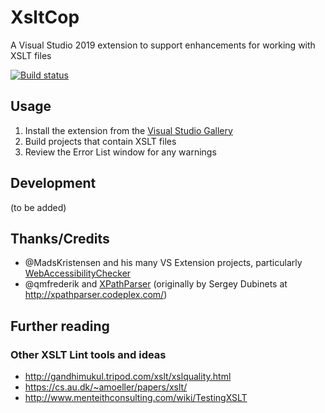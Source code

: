 # XsltCop

A Visual Studio 2019 extension to support enhancements for working with XSLT files

[![Build status](https://ci.appveyor.com/api/projects/status/3odnsroijv0k813i?svg=true)](https://ci.appveyor.com/project/DavidGardiner/xsltcop)

## Usage

1. Install the extension from the [Visual Studio Gallery](https://visualstudiogallery.msdn.microsoft.com/32c1a16a-a0e4-444f-b00e-0877ed1cdef5)
2. Build projects that contain XSLT files
3. Review the Error List window for any warnings

## Development

(to be added)

## Thanks/Credits

* @MadsKristensen and his many VS Extension projects, particularly [WebAccessibilityChecker](https://github.com/madskristensen/WebAccessibilityChecker)
* @qmfrederik and [XPathParser](https://github.com/quamotion/XPathParser) (originally by Sergey Dubinets at http://xpathparser.codeplex.com/)

## Further reading

### Other XSLT Lint tools and ideas

* http://gandhimukul.tripod.com/xslt/xslquality.html
* https://cs.au.dk/~amoeller/papers/xslt/
* http://www.menteithconsulting.com/wiki/TestingXSLT
